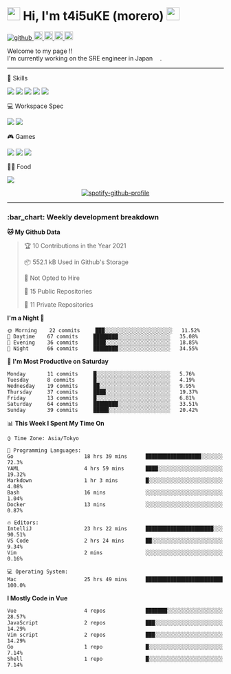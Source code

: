 
<!-- Title -->
<h1>
    <img src="https://emojis.slackmojis.com/emojis/images/1600385609/10490/cactuar.gif?1600385609" width="30"/> 
    Hi, I'm t4i5uKE (morero) 
    <img src="https://emojis.slackmojis.com/emojis/images/1600385609/10490/cactuar.gif?1600385609" width="30"/>
</h1>
<!-- Badge -->
<p align="left">
    <!-- GitHub -->
    <a href="https://github.com/t4i5uKE/t4i5uKE/">
        <img src="https://komarev.com/ghpvc/?username=m0rer0" alt="github" />
    </a>
    <a href="https://github.com/t4i5uKE">
        <img height="20" src="https://img.shields.io/github/followers/t4i5uKE?label=follow&logo=github&style=flat" alt="github_follow"/>
    </a>
    <!-- Twitter -->
    <a href="http://twitter.com/m0rer0">
        <img height="20" src="https://img.shields.io/twitter/follow/m0rer0?label=Twitter&logo=twitter&style=flat" alt="twitter"/>
    </a>
    <!-- Qiita -->
    <a href="http://qiita.com/Morero">
        <img height="20" src="https://qiita-badge.apiapi.app/s/Morero/posts.svg" />
    </a>
    <a href="http://qiita.com/Morero">
        <img height="20" src="https://qiita-badge.apiapi.app/s/Morero/contributions.svg" />
    </a>
</p>


<!-- Profile -->
<p> 
    Welcome to my page !! <br>
    I'm currently working on the SRE engineer in Japan <img src="https://www.flaticon.com/svg/static/icons/svg/2159/2159573.svg" width="13"/>.
    <br>
</p>
<hr>
<p> 🚀 Skills </p>
<img src="https://img.shields.io/badge/C-00599C?style=for-the-badge&logo=c&logoColor=white">
<img src="https://img.shields.io/badge/C%23-239120?style=for-the-badge&logo=c-sharp&logoColor=white">
<img src="https://img.shields.io/badge/Java-ED8B00?style=for-the-badge&logo=java&logoColor=white">
<img src="https://img.shields.io/badge/Go-00ADD8?style=for-the-badge&logo=go&logoColor=white">
<img src="https://img.shields.io/badge/Google_Cloud-4285F4?style=for-the-badge&logo=google-cloud&logoColor=white">
<br>
<p> 💻 Workspace Spec </p>
    <img src="https://img.shields.io/badge/Apple-MacBook_Pro_2019-999999?style=for-the-badge&logo=apple&logoColor=white">
    <img src="https://img.shields.io/badge/Apple-MacBook_Pro_2020-999999?style=for-the-badge&logo=apple&logoColor=white">
<br>
<p> 🎮 Games </p>
    <img src="https://img.shields.io/badge/PlayStation-003791?style=for-the-badge&logo=playstation&logoColor=white">
    <img src="https://img.shields.io/badge/Nintendo_Switch-E60012?style=for-the-badge&logo=nintendo-switch&logoColor=white">
    <img src="https://img.shields.io/badge/Steam-000000?style=for-the-badge&logo=steam&logoColor=white">
<br>
<p> 🍔🍕 Food </p>
    <img src="https://img.shields.io/badge/Uber_Eats-5FB709?style=for-the-badge&logo=uber-eats&logoColor=white">

<!-- Spotify -->
<div style="text-align: center;">

[![spotify-github-profile](https://spotify-github-profile.vercel.app/api/view?uid=21b7yx6vkj66csord5swswvza&cover_image=true&theme=default)](https://spotify-github-profile.vercel.app/api/view?uid=21b7yx6vkj66csord5swswvza&redirect=true)

</div>

---

<h3> :bar_chart: Weekly development breakdown </h3>
<!-- waka-readme-stats -->

<!--START_SECTION:waka-->
**🐱 My Github Data** 

> 🏆 10 Contributions in the Year 2021
 > 
> 📦 552.1 kB Used in Github's Storage 
 > 
> 🚫 Not Opted to Hire
 > 
> 📜 15 Public Repositories 
 > 
> 🔑 11 Private Repositories  
 > 
**I'm a Night 🦉** 

```text
🌞 Morning    22 commits     ███░░░░░░░░░░░░░░░░░░░░░░   11.52% 
🌆 Daytime    67 commits     ████████░░░░░░░░░░░░░░░░░   35.08% 
🌃 Evening    36 commits     ████░░░░░░░░░░░░░░░░░░░░░   18.85% 
🌙 Night      66 commits     ████████░░░░░░░░░░░░░░░░░   34.55%

```
📅 **I'm Most Productive on Saturday** 

```text
Monday       11 commits     █░░░░░░░░░░░░░░░░░░░░░░░░   5.76% 
Tuesday      8 commits      █░░░░░░░░░░░░░░░░░░░░░░░░   4.19% 
Wednesday    19 commits     ██░░░░░░░░░░░░░░░░░░░░░░░   9.95% 
Thursday     37 commits     ████░░░░░░░░░░░░░░░░░░░░░   19.37% 
Friday       13 commits     █░░░░░░░░░░░░░░░░░░░░░░░░   6.81% 
Saturday     64 commits     ████████░░░░░░░░░░░░░░░░░   33.51% 
Sunday       39 commits     █████░░░░░░░░░░░░░░░░░░░░   20.42%

```


📊 **This Week I Spent My Time On** 

```text
⌚︎ Time Zone: Asia/Tokyo

💬 Programming Languages: 
Go                       18 hrs 39 mins      ██████████████████░░░░░░░   72.3% 
YAML                     4 hrs 59 mins       ████░░░░░░░░░░░░░░░░░░░░░   19.32% 
Markdown                 1 hr 3 mins         █░░░░░░░░░░░░░░░░░░░░░░░░   4.08% 
Bash                     16 mins             ░░░░░░░░░░░░░░░░░░░░░░░░░   1.04% 
Docker                   13 mins             ░░░░░░░░░░░░░░░░░░░░░░░░░   0.87%

🔥 Editors: 
IntelliJ                 23 hrs 22 mins      ██████████████████████░░░   90.51% 
VS Code                  2 hrs 24 mins       ██░░░░░░░░░░░░░░░░░░░░░░░   9.34% 
Vim                      2 mins              ░░░░░░░░░░░░░░░░░░░░░░░░░   0.16%

💻 Operating System: 
Mac                      25 hrs 49 mins      █████████████████████████   100.0%

```

**I Mostly Code in Vue** 

```text
Vue                      4 repos             ███████░░░░░░░░░░░░░░░░░░   28.57% 
JavaScript               2 repos             ███░░░░░░░░░░░░░░░░░░░░░░   14.29% 
Vim script               2 repos             ███░░░░░░░░░░░░░░░░░░░░░░   14.29% 
Go                       1 repo              █░░░░░░░░░░░░░░░░░░░░░░░░   7.14% 
Shell                    1 repo              █░░░░░░░░░░░░░░░░░░░░░░░░   7.14%

```

<!--END_SECTION:waka-->
